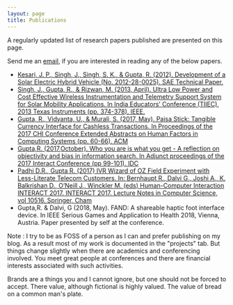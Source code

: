 ```yaml
---
layout: page
title: Publications
---
```

A regularly updated list of research papers published are presented on this page. 

Send me an [email](mailto:indiantinker@gmail.com), if you are interested in reading any of the below papers. 

<ul class="research">
  <li><a href="http://www.researchgate.net/publication/261250614_Innovative_Electronic_System_Design_Projects">Kesari, J. P., Singh, J., Singh, S. K., &amp; Gupta, R. (2012). Development of a Solar Electric Hybrid Vehicle (No. 2012-28-0025). SAE Technical Paper.</a></li>
  <li><a href="http://ieeexplore.ieee.org/xpl/articleDetails.jsp?arnumber=6757171&amp;punumber%3D6750805%26sortType%3Dasc_p_Sequence%26filter%3DAND%28p_IS_Number%3A6757097%29%26pageNumber%3D3">Singh, J., Gupta, R., &amp; Rizwan, M. (2013, April). Ultra Low Power and Cost Effective Wireless Instrumentation and Telemetry Support System for Solar Mobility Applications. In India Educators’ Conference (TIIEC), 2013 Texas Instruments (pp. 374-378). IEEE.</a> <i class="fa fa-trophy"></i></li>
  <li><a href="http://dl.acm.org/citation.cfm?id=3049268&amp;CFID=936567374&amp;CFTOKEN=29740207">Gupta, R., Vidyanta, U., &amp; Murali, S. (2017, May). Paisa Stick: Tangible Currency Interface for Cashless Transactions. In Proceedings of the 2017 CHI Conference Extended Abstracts on Human Factors in Computing Systems (pp. 60-66). ACM</a> <i class="fa fa-trophy"></i></li>
  <li><a href="http://ifip-tc13.org/wp-content/uploads/2017/09/INTERACT_2017_Adjunct_FINAL.pdf">Gupta,R. (2017,October). Who you are is what you get - A reflection on objectivity and bias in information search. In Adjunct proceedings of the 2017 Interact Conference (pp 99-101). IDC</a></li>
  <li><a href="https://link.springer.com/chapter/10.1007/978-3-319-68059-0_58">Padhi D.R., Gupta R. (2017) IVR Wizard of OZ Field Experiment with Less-Literate Telecom Customers. In: Bernhaupt R., Dalvi G., Joshi A., K. Balkrishan D., O’Neill J., Winckler M. (eds) Human-Computer Interaction INTERACT 2017. INTERACT 2017. Lecture Notes in Computer Science, vol 10516. Springer, Cham</a></li>
  <li>Gupta,R. &amp; Dalvi, G (2018, May). FAND: A shareable haptic foot interface device. In IEEE Serious Games and Application to Health 2018, Vienna, Austria. Paper presented by self at the conference.</li>
</ul>



Note : I try to be as FOSS of a person as I can and prefer publishing on my blog. As a result most of my work is documented in the "projects" tab. But things change slightly when there are academics and conferencing involved. You meet great people at conferences and there are financial interests associated with such activities.

Brands are a things you and I cannot ignore, but one should not be forced to accept. There value, although fictional is highly valued. The value of bread on a common man's plate.

